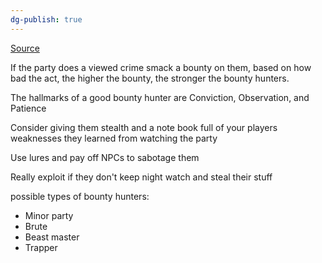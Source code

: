 ```yaml
---
dg-publish: true
---
```

[Source](https://youtu.be/SSK9wK5WvFk?si=P1gwnNsbJgWr7eG2)

If the party does a viewed crime smack a bounty on them, based on how bad the act, the higher the bounty, the stronger the bounty hunters. 

The hallmarks of a good bounty hunter are  Conviction, Observation, and Patience

Consider giving them stealth and a note book full of your players weaknesses they learned from watching the party

Use lures and pay off NPCs to sabotage them

Really exploit if they don't keep night watch and steal their stuff


possible types of bounty hunters:
- Minor party
- Brute
- Beast master
 - Trapper
